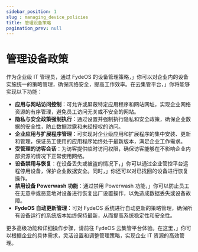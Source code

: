 ```yaml
---
sidebar_position: 1
slug : managing_device_policies
title: 管理设备策略
pagination_prev: null
---
```


# 管理设备政策

作为企业级 IT 管理员，通过 FydeOS 的设备管理策略，」你可以对企业内的设备实施统一的策略管理，确保网络安全，提高工作效率。在云集管平台，」你将能够实现以下功能：

- **应用与网站访问控制**：可允许或屏蔽特定应用程序和网站网址，实现企业网络资源的有序管理，避免员工访问无关或不安全的网站。
- **隐私与安全政策强制执行**：通过设置并强制执行隐私和安全政策，确保企业数据的安全性，防止数据泄露和未经授权的访问。
- **企业应用与扩展程序管理**：可实现对企业级应用和扩展程序的集中安装、更新和管理，保证员工使用的应用程序始终处于最新版本，满足企业工作需求。
- **受管理的访客会话**：为访客提供临时访问权限，确保访客能够在不影响企业内部资源的情况下正常使用网络。
- **设备禁用与恢复**：在设备丢失或被盗的情况下，」你可以通过企业管控平台远程停用设备，保护企业数据安全。同时，」你还可以对已找回的设备进行恢复操作。
- **禁用设备 Powerwash 功能**：通过禁用 Powerwash 功能，」你可以防止员工在无意中或恶意地对设备进行恢复出厂设置操作，以免造成数据丢失或设备故障。
- **FydeOS 自动更新管理**：可对 FydeOS 系统进行自动更新的策略管理，确保所有设备运行的系统版本始终保持最新，从而提高系统稳定性和安全性。

更多高级功能和详细操作步骤，请前往 FydeOS 云集管平台体验。在这里，」你可以根据企业的具体需求，灵活设置和调整管理策略，实现企业 IT 资源的高效管理。